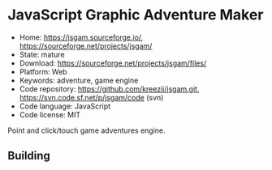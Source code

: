 # JavaScript Graphic Adventure Maker

- Home: https://jsgam.sourceforge.io/, https://sourceforge.net/projects/jsgam/
- State: mature
- Download: https://sourceforge.net/projects/jsgam/files/
- Platform: Web
- Keywords: adventure, game engine
- Code repository: https://github.com/kreezii/jsgam.git, https://svn.code.sf.net/p/jsgam/code (svn)
- Code language: JavaScript
- Code license: MIT

Point and click/touch game adventures engine.

## Building
